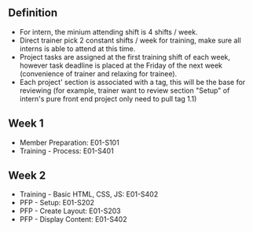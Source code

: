 ## Definition

* For intern, the minium attending shift is 4 shifts / week.
* Direct trainer pick 2 constant shifts / week for training, make sure all interns is able to attend at this time.
* Project tasks are assigned at the first training shift of each week, however task deadline is placed at the Friday of the next week (convenience of trainer and relaxing for trainee).
* Each project' section is associated with a tag, this will be the base for reviewing (for example, trainer want to review section "Setup" of intern's pure front end project only need to pull tag 1.1)

## Week 1

* Member Preparation: E01-S101
* Training - Process: E01-S401

## Week 2

* Training - Basic HTML, CSS, JS: E01-S402
* PFP - Setup: E01-S202
* PFP - Create Layout: E01-S203
* PFP - Display Content: E01-S402